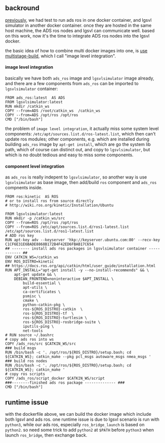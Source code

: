 ## backround 


[previously](), we had test to run ads ros in one docker container, and lgsvl simulator in another docker container. once they are hosted in the same host machine, the ADS ros nodes and lgsvl can communicate well. based on this work, now it's the time to integrate ADS ros nodes into the lgsvl docker.


the basic idea of how to combine multi docker images into one, is [use multistage-build](https://docs.docker.com/develop/develop-images/multistage-build/), which I call "image level integration".

#### image level integration 

basically we have both `ads_ros` image and `lgsvlsimulator` image already, and there are a few components from `ads_ros` can be imported to `lgsvlsimulator` container: 

```
FROM ads_ros:latest  AS ADS
FROM lgsvlsimulator:latest
RUN mkdir /catkin_ws
COPY --from=ADS /root/catkin_ws  /catkin_ws
COPY --from=ADS /opt/ros /opt/ros 
CMD ["/bin/bash"]

```

the problem of `image level integration`, it actually miss some system level components: `/etc/apt/sources.list.d/ros-latest.list`, which then can't update ros modules; other components, e.g. which are installed during building `ads_ros` image by `apt-get install`, which are go the system lib path, which of course can distinct out, and copy to `lgsvlsimulator`, but which is no doubt tedious and easy to miss some components.


#### component level integration 


as `ads_ros` is really indepent to `lgsvlsimulator`, so another way is use `lgsvlsimulator` as base image, then add/build `ros` component and `ads_ros` compnents inside.

```
FROM ros:kinetic  AS ROS
# or to install ros from source directly 
# http://wiki.ros.org/kinetic/Installation/Ubuntu

FROM lgsvlsimulator:latest
RUN mkdir -p /catkin_ws/src
COPY --from=ROS /opt/ros /opt/ros 
COPY --from=ROS /etc/apt/sources.list.d/ros1-latest.list /etc/apt/sources.list.d/ros1-latest.list
# ADD ros key
RUN apt-key adv --keyserver 'hkp://keyserver.ubuntu.com:80' --recv-key C1CF6E31E6BADE8868B172B4F42ED6FBAB17C654
## -------- install ads ros packages in lgsvlsimulator container ------------ ##
ENV CATKIN_WS=/catkin_ws
ENV ROS_DISTRO=kinetic
## https://docs.ros.org/api/catkin/html/user_guide/installation.html
RUN APT_INSTALL="apt-get install -y --no-install-recommends" && \
    apt-get update && \
    DEBIAN_FRONTEND=noninteractive $APT_INSTALL \
        build-essential \
        apt-utils \
        ca-certificates \ 
        psmisc \
        cmake \
        python-catkin-pkg \ 
        ros-${ROS_DISTRO}-catkin  \ 
        ros-${ROS_DISTRO}-tf  \
        ros-${ROS_DISTRO}-turtlesim \
        ros-${ROS_DISTRO}-rosbridge-suite \
        iputils-ping \   
        net-tools 
# RUN source ~/.bashrc 
# copy ads ros into ws
COPY /ads_ros/src $CATKIN_WS/src
### build msgs 
RUN /bin/bash -c '. /opt/ros/${ROS_DISTRO}/setup.bash; cd ${CATKIN_WS}; catkin_make --pkg pcl_msgs autoware_msgs nmea_msgs '                   
### build ros nodes 
RUN /bin/bash -c '. /opt/ros/${ROS_DISTRO}/setup.bash; cd ${CATKIN_WS}; catkin_make '
# copy ros scripts
COPY /ads_ros/script_docker $CATKIN_WS/script
###--------finished ads ros package -------------- ### 
CMD ["/bin/bash"]

``` 


## runtime issue 

with the dockerfile above, we can build the docker image which include both lgsvl and ads ros. one runtime issue is due to lgsvl scenario is run with `python3`, while our ads ros, especially `ros_bridge_launch` is based on `python2`. so need some trick to add `python2` at `$PATH` before `python3` when launch `ros_bridge`, then exchange back.




















